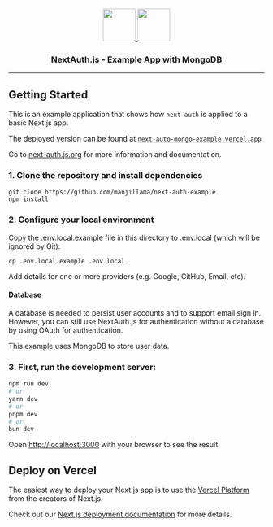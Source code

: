 <p align="center">
   <br/>
   <a href="https://authjs.dev" target="_blank">
   <img height="64" src="https://authjs.dev/img/logo/logo-sm.png" />
   </a>
   <a href="https://nextjs.org" target="_blank">
   <img height="64" src="https://nextjs.org/static/favicon/android-chrome-192x192.png" />
   </a>
   <h3 align="center"><b>NextAuth.js</b> - Example App with MongoDB</h3>

<hr/>

## Getting Started

This is an example application that shows how `next-auth` is applied to a basic Next.js app.

The deployed version can be found at [`next-auto-mongo-example.vercel.app`](https://next-auto-mongo-example.vercel.app/)

Go to [next-auth.js.org](https://next-auth.js.org) for more information and documentation.

### 1. Clone the repository and install dependencies

```
git clone https://github.com/manjillama/next-auth-example
npm install
```

### 2. Configure your local environment

Copy the .env.local.example file in this directory to .env.local (which will be ignored by Git):

```
cp .env.local.example .env.local
```

Add details for one or more providers (e.g. Google, GitHub, Email, etc).

#### Database

A database is needed to persist user accounts and to support email sign in. However, you can still use NextAuth.js for authentication without a database by using OAuth for authentication.

This example uses MongoDB to store user data.

### 3. First, run the development server:

```bash
npm run dev
# or
yarn dev
# or
pnpm dev
# or
bun dev
```

Open [http://localhost:3000](http://localhost:3000) with your browser to see the result.

## Deploy on Vercel

The easiest way to deploy your Next.js app is to use the [Vercel Platform](https://vercel.com/new?utm_medium=default-template&filter=next.js&utm_source=create-next-app&utm_campaign=create-next-app-readme) from the creators of Next.js.

Check out our [Next.js deployment documentation](https://nextjs.org/docs/deployment) for more details.
